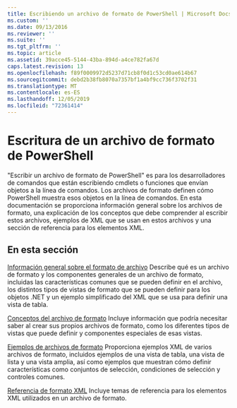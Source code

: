 ```yaml
---
title: Escribiendo un archivo de formato de PowerShell | Microsoft Docs
ms.custom: ''
ms.date: 09/13/2016
ms.reviewer: ''
ms.suite: ''
ms.tgt_pltfrm: ''
ms.topic: article
ms.assetid: 39acce45-5144-43ba-894d-a4ce782fa67d
caps.latest.revision: 13
ms.openlocfilehash: f89f0009972d5237d71cb8f0d1c53cd0ae614b67
ms.sourcegitcommit: debd2b38fb8070a7357bf1a4bf9cc736f3702f31
ms.translationtype: MT
ms.contentlocale: es-ES
ms.lasthandoff: 12/05/2019
ms.locfileid: "72361414"
---
```

# <a name="writing-a-powershell-formatting-file"></a>Escritura de un archivo de formato de PowerShell

"Escribir un archivo de formato de PowerShell" es para los desarrolladores de comandos que están escribiendo cmdlets o funciones que envían objetos a la línea de comandos. Los archivos de formato definen cómo PowerShell muestra esos objetos en la línea de comandos. En esta documentación se proporciona información general sobre los archivos de formato, una explicación de los conceptos que debe comprender al escribir estos archivos, ejemplos de XML que se usan en estos archivos y una sección de referencia para los elementos XML.

## <a name="in-this-section"></a>En esta sección

[Información general sobre el formato de archivo](./formatting-file-overview.md) Describe qué es un archivo de formato y los componentes generales de un archivo de formato, incluidas las características comunes que se pueden definir en el archivo, los distintos tipos de vistas de formato que se pueden definir para los objetos .NET y un ejemplo simplificado del XML que se usa para definir una vista de tabla.

[Conceptos del archivo de formato](./formatting-file-concepts.md) Incluye información que podría necesitar saber al crear sus propios archivos de formato, como los diferentes tipos de vistas que puede definir y componentes especiales de esas vistas.

[Ejemplos de archivos de formato](./examples-of-formatting-files.md) Proporciona ejemplos XML de varios archivos de formato, incluidos ejemplos de una vista de tabla, una vista de lista y una vista amplia, así como ejemplos que muestran cómo definir características como conjuntos de selección, condiciones de selección y controles comunes.

[Referencia de formato XML](./format-schema-xml-reference.md) Incluye temas de referencia para los elementos XML utilizados en un archivo de formato.
